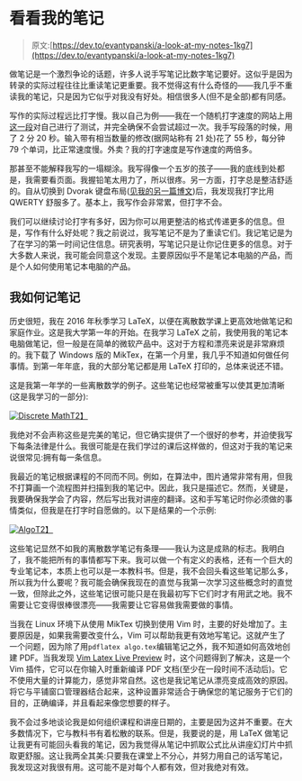 # 看看我的笔记

> 原文:[https://dev.to/evantypanski/a-look-at-my-notes-1kg7](https://dev.to/evantypanski/a-look-at-my-notes-1kg7)

做笔记是一个激烈争论的话题，许多人说手写笔记比数字笔记要好。这似乎是因为转录的实际过程往往比重读笔记更重要。我不觉得这有什么奇怪的——我几乎不重读我的笔记，只是因为它似乎对我没有好处。相信很多人(但不是全部)都有同感。

写作的实际过程远比打字慢。我以自己为例——我在一个随机打字速度的网站上用[这一段](https://10fastfingers.com/text/30765-Simple-Paragraph)对自己进行了测试，并完全确保不会尝试超过一次。我手写段落的时候，用了 2 分 20 秒。输入带有相当数量的修改(据网站称有 21 处)花了 55 秒，每分钟 79 个单词，比正常速度慢。外卖？我的打字速度是写作速度的两倍多。

那甚至不能解释我写的一塌糊涂。我写得像一个五岁的孩子——我的底线到处都是，我需要看页面。我握铅笔太用力了，所以很疼。另一方面，打字总是整洁舒适的。自从切换到 Dvorak 键盘布局([见我的另一篇博文](https://www.evantypanski.com/posts/on-alternative-keyboard-layouts))后，我发现我打字比用 QWERTY 舒服多了。基本上，我写作会非常累，但打字不会。

我们可以继续讨论打字有多好，因为你可以用更整洁的格式传递更多的信息。但是，写作有什么好处呢？我之前说过，我写笔记不是为了重读它们。我记笔记是为了在学习的第一时间记住信息。研究表明，写笔记只是让你记住更多的信息。对于大多数人来说，我可能会同意这个发现。主要原因似乎不是笔记本电脑的产品，而是个人如何使用笔记本电脑的产品。

## [](#how-i-take-notes)我如何记笔记

历史很短，我在 2016 年秋季学习 LaTeX，以便在离散数学课上更高效地做笔记和家庭作业。这是我大学第一年的开始。在我学习 LaTeX 之前，我使用我的笔记本电脑做笔记，但一般是在简单的微软产品中。这对于方程和漂亮来说是非常麻烦的。我下载了 Windows 版的 MikTex，在第一个月里，我几乎不知道如何做任何事情。到第一年年底，我的大部分笔记都是用 LaTeX 打印的，总体来说还不错。

这是我第一年学的一些离散数学的例子。这些笔记也经常被重写以使其更加清晰(这是我学习的一部分):

[![Discrete Math](../Images/09f0b980a16c720efd2a3ab20a3cc273.png "Discrete Math")T2】](https://res.cloudinary.com/practicaldev/image/fetch/s--t4oq9mfY--/c_limit%2Cf_auto%2Cfl_progressive%2Cq_auto%2Cw_880/https://www.evantypanski.com/assets/img/posts/a-look-at-my-notes/discrete.png)

我绝对不会声称这些是完美的笔记，但它确实提供了一个很好的参考，并迫使我写下每条法律是什么。我很可能是在我们学过的课后这样做的，但这对于我的笔记来说很常见:拥有每一条信息。

我最近的笔记根据课程的不同而不同。例如，在算法中，图片通常非常有用，但我不打算画一个流程图并扫描到我的笔记中。因此，我只是描述它。然而，关键是，我要确保我学会了内容，然后写出我对讲座的翻译。这和手写笔记时你必须做的事情类似，但我是在打字时自愿做的。以下是结果的一个示例:

[![Algo](../Images/8fd0a529a782740515f7e2701e2c67ae.png "Algorithms")T2】](https://res.cloudinary.com/practicaldev/image/fetch/s--EW43sLZY--/c_limit%2Cf_auto%2Cfl_progressive%2Cq_auto%2Cw_880/https://www.evantypanski.com/assets/img/posts/a-look-at-my-notes/algo.png)

这些笔记显然不如我的离散数学笔记有条理——我认为这是成熟的标志。我明白了，我不能把所有的事情都写下来。我可以做一个有定义的表格，还有一个巨大的专业笔记本，本质上也可以是一本教科书。但是，我不会回头看这些笔记那么多，所以我为什么要呢？我可能会确保我现在的直觉与我第一次学习这些概念时的直觉一致，但除此之外，这些笔记很可能只是在我最初写下它们时才有用武之地。我不需要让它变得很棒很漂亮——我需要让它容易做我需要做的事情。

当我在 Linux 环境下从使用 MikTex 切换到使用 Vim 时，主要的好处增加了。主要原因是，如果我需要改变什么，Vim 可以帮助我更有效地写笔记。这就产生了一个问题，因为除了用`pdflatex algo.tex`编辑笔记之外，我不知道如何高效地创建 PDF。当我发现 [Vim Latex Live Preview](https://github.com/xuhdev/vim-latex-live-preview) 时，这个问题得到了解决，这是一个 Vim 插件，它可以在你输入时重新编译 PDF 文档(至少在一段时间不活动后)。它不使用大量的计算能力，感觉非常自然。这也是我记笔记从漂亮变成高效的原因。将它与平铺窗口管理器结合起来，这种设置非常适合于确保您的笔记服务于它们的目的，正确编译，并且看起来像您想要的样子。

我不会过多地谈论我是如何组织课程和讲座日期的，主要是因为这并不重要。在大多数情况下，它与教科书有着松散的联系。但是，我要说的是，用 LaTeX 做笔记让我更有可能回头看我的笔记，因为我觉得从笔记中抓取公式比从讲座幻灯片中抓取更舒服。这让我两全其美:只要我在课堂上不分心，并努力用自己的话写笔记，我发现这对我很有用。这可能不是对每个人都有效，但对我绝对有效。